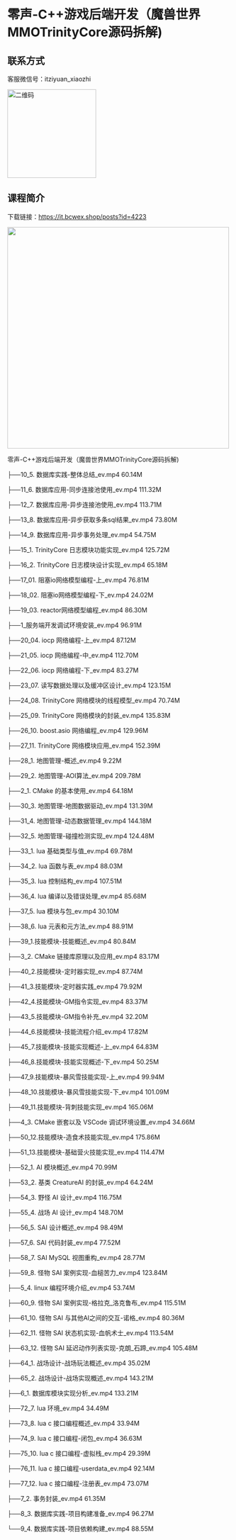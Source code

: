 # 零声-C++游戏后端开发（魔兽世界MMOTrinityCore源码拆解)

## 联系方式

客服微信号：itziyuan_xiaozhi

<img src="https://ziyuanyun.oss-cn-guangzhou.aliyuncs.com/common/20240614073449/666b82192834a.jpg" width="200" height="200" alt="二维码">

## 课程简介

下载链接：https://it.bcwex.shop/posts?id=4223

<img src="https://ziyuanyun.oss-cn-guangzhou.aliyuncs.com/yun/20240704073004/6685defc3b486.jpg" width="500" alt="">

  

 零声-C++游戏后端开发（魔兽世界MMOTrinityCore源码拆解)

 ├──10_5. 数据库实践-整体总结_ev.mp4 60.14M

 ├──11_6. 数据库应用-同步连接池使用_ev.mp4 111.32M

 ├──12_7. 数据库应用-异步连接池使用_ev.mp4 113.71M

 ├──13_8. 数据库应用-异步获取多条sql结果_ev.mp4 73.80M

 ├──14_9. 数据库应用-异步事务处理_ev.mp4 54.75M

 ├──15_1. TrinityCore 日志模块功能实现_ev.mp4 125.72M

 ├──16_2. TrinityCore 日志模块设计实现_ev.mp4 65.18M

 ├──17_01. 阻塞io网络模型编程-上_ev.mp4 76.81M

 ├──18_02. 阻塞io网络模型编程-下_ev.mp4 24.02M

 ├──19_03. reactor网络模型编程_ev.mp4 86.30M

 ├──1_服务端开发调试环境安装_ev.mp4 96.91M

 ├──20_04. iocp 网络编程-上_ev.mp4 87.12M

 ├──21_05. iocp 网络编程-中_ev.mp4 112.70M

 ├──22_06. iocp 网络编程-下_ev.mp4 83.27M

 ├──23_07. 读写数据处理以及缓冲区设计_ev.mp4 123.15M

 ├──24_08. TrinityCore 网络模块的线程模型_ev.mp4 70.74M

 ├──25_09. TrinityCore 网络模块的封装_ev.mp4 135.83M

 ├──26_10. boost.asio 网络编程_ev.mp4 129.96M

 ├──27_11. TrinityCore 网络模块应用_ev.mp4 152.39M

 ├──28_1. 地图管理-概述_ev.mp4 9.22M

 ├──29_2. 地图管理-AOI算法_ev.mp4 209.78M

 ├──2_1. CMake 的基本使用_ev.mp4 64.18M

 ├──30_3. 地图管理-地图数据驱动_ev.mp4 131.39M

 ├──31_4. 地图管理-动态数据管理_ev.mp4 144.18M

 ├──32_5. 地图管理-碰撞检测实现_ev.mp4 124.48M

 ├──33_1. lua 基础类型与值_ev.mp4 69.78M

 ├──34_2. lua 函数与表_ev.mp4 88.03M

 ├──35_3. lua 控制结构_ev.mp4 107.51M

 ├──36_4. lua 编译以及错误处理_ev.mp4 85.68M

 ├──37_5. lua 模块与包_ev.mp4 30.10M

 ├──38_6. lua 元表和元方法_ev.mp4 88.91M

 ├──39_1.技能模块-技能概述_ev.mp4 80.84M

 ├──3_2. CMake 链接库原理以及应用_ev.mp4 83.17M

 ├──40_2.技能模块-定时器实现_ev.mp4 87.74M

 ├──41_3.技能模块-定时器实践_ev.mp4 79.92M

 ├──42_4.技能模块-GM指令实现_ev.mp4 83.37M

 ├──43_5.技能模块-GM指令补充_ev.mp4 32.20M

 ├──44_6.技能模块-技能流程介绍_ev.mp4 17.82M

 ├──45_7.技能模块-技能实现概述-上_ev.mp4 64.83M

 ├──46_8.技能模块-技能实现概述-下_ev.mp4 50.25M

 ├──47_9.技能模块-暴风雪技能实现-上_ev.mp4 99.94M

 ├──48_10.技能模块-暴风雪技能实现-下_ev.mp4 101.09M

 ├──49_11.技能模块-背刺技能实现_ev.mp4 165.06M

 ├──4_3. CMake 嵌套以及 VSCode 调试环境设置_ev.mp4 34.66M

 ├──50_12.技能模块-造食术技能实现_ev.mp4 175.86M

 ├──51_13.技能模块-基础营火技能实现_ev.mp4 114.47M

 ├──52_1. AI 模块概述_ev.mp4 70.99M

 ├──53_2. 基类 CreatureAI 的封装_ev.mp4 64.24M

 ├──54_3. 野怪 AI 设计_ev.mp4 116.75M

 ├──55_4. 战场 AI 设计_ev.mp4 148.70M

 ├──56_5. SAI 设计概述_ev.mp4 98.49M

 ├──57_6. SAI 代码封装_ev.mp4 77.52M

 ├──58_7. SAI MySQL 视图重构_ev.mp4 28.77M

 ├──59_8. 怪物 SAI 案例实现-血槌苦力_ev.mp4 123.84M

 ├──5_4. linux 编程环境介绍_ev.mp4 53.74M

 ├──60_9. 怪物 SAI 案例实现-格拉克_洛克鲁布_ev.mp4 115.51M

 ├──61_10. 怪物 SAI 与其他AI之间的交互-诺格_ev.mp4 80.36M

 ├──62_11. 怪物 SAI 状态机实现-血帆术士_ev.mp4 113.54M

 ├──63_12. 怪物 SAI 延迟动作列表实现-克朗_石蹄_ev.mp4 105.48M

 ├──64_1. 战场设计-战场玩法概述_ev.mp4 35.02M

 ├──65_2. 战场设计-战场实现概述_ev.mp4 143.21M

 ├──6_1. 数据库模块实现分析_ev.mp4 133.21M

 ├──72_7. lua 环境_ev.mp4 34.49M

 ├──73_8. lua c 接口编程概述_ev.mp4 33.94M

 ├──74_9. lua c 接口编程-闭包_ev.mp4 36.63M

 ├──75_10. lua c 接口编程-虚拟栈_ev.mp4 29.39M

 ├──76_11. lua c 接口编程-userdata_ev.mp4 92.14M

 ├──77_12. lua c 接口编程-注册表_ev.mp4 73.07M

 ├──7_2. 事务封装_ev.mp4 61.35M

 ├──8_3. 数据库实践-项目构建准备_ev.mp4 96.27M

 └──9_4. 数据库实践-项目依赖构建_ev.mp4 88.55M

  